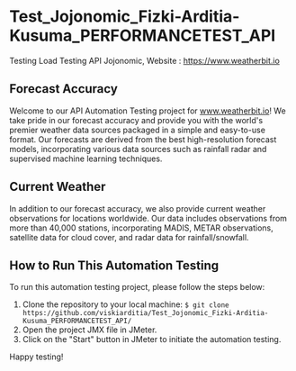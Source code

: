 # Test_Jojonomic_Fizki-Arditia-Kusuma_PERFORMANCETEST_API
Testing Load Testing API Jojonomic, Website : https://www.weatherbit.io

## Forecast Accuracy

Welcome to our API Automation Testing project for www.weatherbit.io! We take pride in our forecast accuracy and provide you with the world's premier weather data sources packaged in a simple and easy-to-use format. Our forecasts are derived from the best high-resolution forecast models, incorporating various data sources such as rainfall radar and supervised machine learning techniques.

## Current Weather

In addition to our forecast accuracy, we also provide current weather observations for locations worldwide. Our data includes observations from more than 40,000 stations, incorporating MADIS, METAR observations, satellite data for cloud cover, and radar data for rainfall/snowfall.

## How to Run This Automation Testing

To run this automation testing project, please follow the steps below:

1. Clone the repository to your local machine:
   `$ git clone https://github.com/viskiarditia/Test_Jojonomic_Fizki-Arditia-Kusuma_PERFORMANCETEST_API/`
2. Open the project JMX file in JMeter.
3. Click on the "Start" button in JMeter to initiate the automation testing.

Happy testing!
